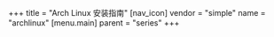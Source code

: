 +++
title = "Arch Linux 安装指南"
[nav_icon]
  vendor = "simple"
  name = "archlinux"
[menu.main]
  parent = "series"
+++
